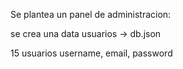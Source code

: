 Se plantea un panel de administracion:

<GuestUser>
    <NavBar>
    <main>


se crea una data usuarios -> db.json

15 usuarios username, email, password